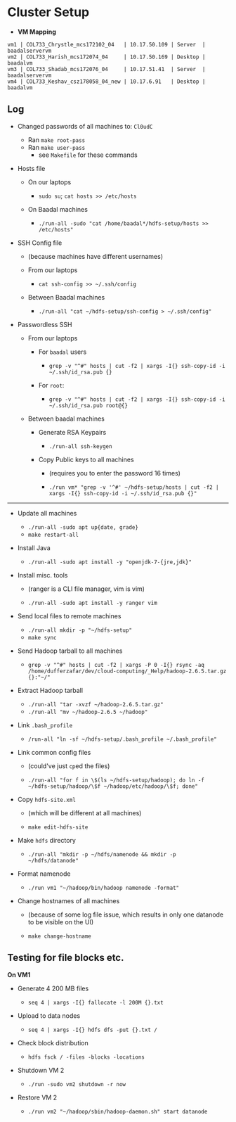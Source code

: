 
# Cluster Setup

* **VM Mapping**

```
vm1 | COL733_Chrystle_mcs172102_04   | 10.17.50.109 | Server  | baadalservervm
vm2 | COL733_Harish_mcs172074_04     | 10.17.50.169 | Desktop | baadalvm
vm3 | COL733_Shadab_mcs172076_04     | 10.17.51.41  | Server  | baadalservervm
vm4 | COL733_Keshav_csz178058_04_new | 10.17.6.91   | Desktop | baadalvm
```

## Log

* Changed passwords of all machines to: `Cl0udC`
    - Ran `make root-pass` 
    - Ran `make user-pass`
        + see `Makefile` for these commands

* Hosts file
    - On our laptops
        + `sudo su`; `cat hosts >> /etc/hosts`

    - On Baadal machines
        + `./run-all -sudo "cat /home/baadal*/hdfs-setup/hosts >> /etc/hosts"`

* SSH Config file
    - (because machines have different usernames)

    - From our laptops
        - `cat ssh-config >> ~/.ssh/config`

    - Between Baadal machines
        - `./run-all "cat ~/hdfs-setup/ssh-config > ~/.ssh/config"`

* Passwordless SSH
    - From our laptops
    
        + For `baadal` users
            * `grep -v "^#" hosts | cut -f2 | xargs -I{} ssh-copy-id -i ~/.ssh/id_rsa.pub {}`
        
        + For `root`:
            * `grep -v "^#" hosts | cut -f2 | xargs -I{} ssh-copy-id -i ~/.ssh/id_rsa.pub root@{}`

    - Between baadal machines

        + Generate RSA Keypairs
            * `./run-all ssh-keygen`

        + Copy Public keys to all machines
            * (requires you to enter the password 16 times)

            * `./run vm* "grep -v '^#' ~/hdfs-setup/hosts | cut -f2 | xargs -I{} ssh-copy-id -i ~/.ssh/id_rsa.pub {}"`

---

* Update all machines
    - `./run-all -sudo apt up{date, grade}`
    - `make restart-all`

* Install Java
    - `./run-all -sudo apt install -y "openjdk-7-{jre,jdk}"`

* Install misc. tools
    - (ranger is a CLI file manager, vim is vim)

    - `./run-all -sudo apt install -y ranger vim`

* Send local files to remote machines
    - `./run-all mkdir -p "~/hdfs-setup"`
    - `make sync`

* Send Hadoop tarball to all machines
    - `grep -v "^#" hosts | cut -f2 | xargs -P 0 -I{} rsync -aq /home/dufferzafar/dev/cloud-computing/_Help/hadoop-2.6.5.tar.gz {}:"~/"`

* Extract Hadoop tarball 
    - `./run-all "tar -xvzf ~/hadoop-2.6.5.tar.gz"`
    - `./run-all "mv ~/hadoop-2.6.5 ~/hadoop"`

* Link `.bash_profile`
    - `/run-all "ln -sf ~/hdfs-setup/.bash_profile ~/.bash_profile"`

* Link common config files
    - (could've just `cp`ed the files)

    - `./run-all "for f in \$(ls ~/hdfs-setup/hadoop); do ln -f ~/hdfs-setup/hadoop/\$f ~/hadoop/etc/hadoop/\$f; done"`

* Copy `hdfs-site.xml`
    - (which will be different at all machines)

    - `make edit-hdfs-site`

* Make `hdfs` directory
    - `./run-all "mkdir -p ~/hdfs/namenode && mkdir -p ~/hdfs/datanode"`

* Format namenode
    - `./run vm1 "~/hadoop/bin/hadoop namenode -format"`

* Change hostnames of all machines 
    - (because of some log file issue, which results in only one datanode to be visible on the UI)

    - `make change-hostname`

<!-- 

https://www.edureka.co/blog/setting-up-a-multi-node-cluster-in-hadoop-2.X

JDK 7 || Hadoop 2.6.5

Yarn

-->

## Testing for file blocks etc.

**On VM1**

* Generate 4 200 MB files
    - `seq 4 | xargs -I{} fallocate -l 200M {}.txt`

* Upload to data nodes
    - `seq 4 | xargs -I{} hdfs dfs -put {}.txt /`

* Check block distribution
    - `hdfs fsck / -files -blocks -locations`

* Shutdown VM 2
    - `./run -sudo vm2 shutdown -r now`

* Restore VM 2
    - `./run vm2 "~/hadoop/sbin/hadoop-daemon.sh" start datanode`

